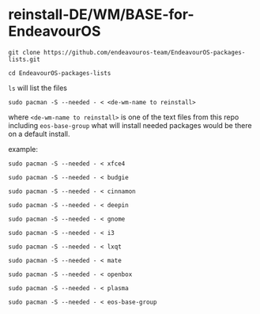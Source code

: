 # reinstall-DE/WM/BASE-for-EndeavourOS

`git clone https://github.com/endeavouros-team/EndeavourOS-packages-lists.git`

`cd EndeavourOS-packages-lists`

`ls`
will list the files

`sudo pacman -S --needed - < <de-wm-name to reinstall>`

where `<de-wm-name to reinstall>` is one of the text files from this repo including `eos-base-group` what will install needed packages would be there on a default install.

example:

`sudo pacman -S --needed - < xfce4`

`sudo pacman -S --needed - < budgie`

`sudo pacman -S --needed - < cinnamon`

`sudo pacman -S --needed - < deepin`

`sudo pacman -S --needed - < gnome`

`sudo pacman -S --needed - < i3`

`sudo pacman -S --needed - < lxqt`

`sudo pacman -S --needed - < mate`

`sudo pacman -S --needed - < openbox`

`sudo pacman -S --needed - < plasma`

`sudo pacman -S --needed - < eos-base-group`
